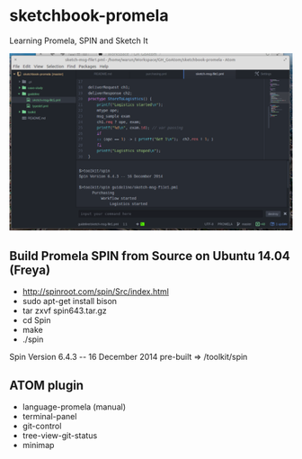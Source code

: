 # sketchbook-promela
Learning Promela, SPIN and Sketch It 

![Preview](https://github.com/ubinix-warun/sketchbook-promela/raw/master/preview.png)

## Build Promela SPIN from Source on Ubuntu 14.04 (Freya)

* http://spinroot.com/spin/Src/index.html
* sudo apt-get install bison
* tar zxvf spin643.tar.gz
* cd Spin
* make
* ./spin

Spin Version 6.4.3 -- 16 December 2014
pre-built => /toolkit/spin

## ATOM plugin

* language-promela (manual)
* terminal-panel
* git-control
* tree-view-git-status
* minimap
